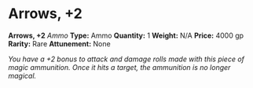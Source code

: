 # Arrows, +2

**Arrows, +2**
_Ammo_
**Type:** Ammo
**Quantity:** 1
**Weight:** N/A
**Price:** 4000 gp
**Rarity:** Rare
**Attunement:** None

*You have a +2 bonus to attack and damage rolls made with this piece of magic ammunition. Once it hits a target, the ammunition is no longer magical.*